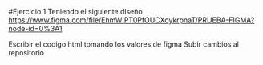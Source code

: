 #Ejercicio 1
Teniendo el siguiente diseño
https://www.figma.com/file/EhmWIPT0PfOUCXoykrpnaT/PRUEBA-FIGMA?node-id=0%3A1

Escribir el codigo html tomando los valores de figma
Subir cambios al repositorio